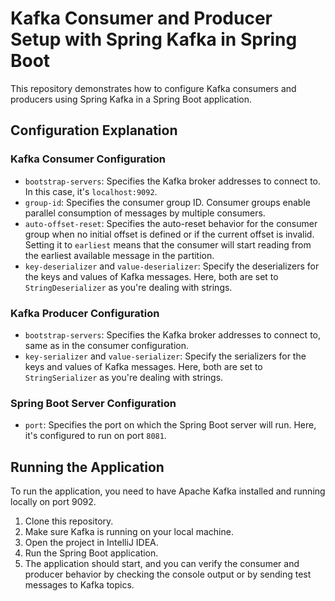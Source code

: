 # Kafka Consumer and Producer Setup with Spring Kafka in Spring Boot

This repository demonstrates how to configure Kafka consumers and producers using Spring Kafka in a Spring Boot application.

## Configuration Explanation

### Kafka Consumer Configuration

- `bootstrap-servers`: Specifies the Kafka broker addresses to connect to. In this case, it's `localhost:9092`.
- `group-id`: Specifies the consumer group ID. Consumer groups enable parallel consumption of messages by multiple consumers.
- `auto-offset-reset`: Specifies the auto-reset behavior for the consumer group when no initial offset is defined or if the current offset is invalid. Setting it to `earliest` means that the consumer will start reading from the earliest available message in the partition.
- `key-deserializer` and `value-deserializer`: Specify the deserializers for the keys and values of Kafka messages. Here, both are set to `StringDeserializer` as you're dealing with strings.

### Kafka Producer Configuration

- `bootstrap-servers`: Specifies the Kafka broker addresses to connect to, same as in the consumer configuration.
- `key-serializer` and `value-serializer`: Specify the serializers for the keys and values of Kafka messages. Here, both are set to `StringSerializer` as you're dealing with strings.

### Spring Boot Server Configuration

- `port`: Specifies the port on which the Spring Boot server will run. Here, it's configured to run on port `8081`.

## Running the Application

To run the application, you need to have Apache Kafka installed and running locally on port 9092.

1. Clone this repository.
2. Make sure Kafka is running on your local machine.
3. Open the project in IntelliJ IDEA.
4. Run the Spring Boot application.
5. The application should start, and you can verify the consumer and producer behavior by checking the console output or by sending test messages to Kafka topics.
